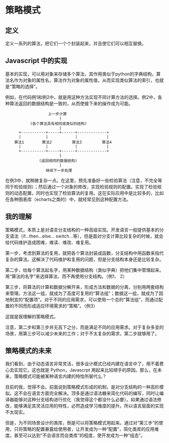 # 策略模式

## 定义

定义一系列的算法，把它们一个个封装起来，并且使它们可以相互替换。

## Javascript 中的实现

基本的实现，可以用对象来存储多个算法，其作用类似于python的字典结构，算法名作为对象的属性名，算法作为对象的属性值，从而实现类似算法的索引，也就是“策略的选择”。

例如，在代码例1和例2中，就是用这种方法实现不同计算方法的选择。例2中，各种算法返回的数据结构是一致的，从而使接下来的操作成为可能。

```
                   上一步计算
                        |
           (各个算法具有相同或类似的结构)
                        |
      +-----------+-----+------+-------------+
      |           |            |             |
    算法1        算法2         算法3         算法4
      |           |            |             |
      +-----------+-----+------+-------------+
                        |
               (返回相同的数据结构)
                        |
                  继续下一步处理
```

在例3中，就稍微复杂一点。在这里，预先准备好一些检验算法（注意，不完全等同于检验规则）；然后通过一个对象的修改，实现检验规则的配置。实现了检验规则的动态配置，同时也实现了检验算法的复用。这在实际应用中是比较多的，比如在各种图表库（echarts之类的）中，就经常见到这种配置方法。


## 我的理解

策略模式，本质上是对语言分支结构的一种高级实现。开发语言一般提供基本的分支语法（if...then...else...  switch...等），但是面对分支计算比较复杂的时候，就会给代码维护造成困难，难读、难改、难复用。

第一步，考虑到算法的复用，就把各个算法封装成函数，分支结构中用函数来指代复杂的算法。这解决了代码维护和复用的问题，但是分支结构本身还是比较复杂。

第二步，给每个算法起名字，用某种数据结构（类似字典）把他们集中管理起来。用“算法的名字”来选择算法，而不再使用分支结构。（例1、 2）

第三步，将算法的计算和数据分解开来，形成方法和数据的分离，分别用两套结构来管理。方法这一组，就成为了高度可复用的“算法组”；数据这一组，就成为了因地制宜的“配置项”。对于不同的应用需求，可以使用一个总的“算法组”，而通过配置的不同而形成适应环境需求的“策略”。（例3）

这就是我理解的策略模式。

注意，第二步和第三步并无高下之分，而是满足不同的应用需求。对于复杂多变的场景，用第三步可以减少未来的工作；对于不太复杂的需求，第二步就够用了。

## 策略模式的未来

我们看到，由于动态语言非常灵活，很多设计模式已经内建在语言中了，用不着费心去实现它。这也就是 Python，Javascrpt 用起来比较顺手的原因。那么，在未来，策略模式可能被某种语言内建的特性所替代么？

目前的我，觉得不会。前面说到策略模式形成的机制，是对分支结构的一种高阶模拟。这不会在语言方面完全解决。顶多是通过语法糖来简化代码的编写，同时让编译器能够对这种分支结构进行优化（我觉得这个都没什么必要）。如果通过语法修改，能够满足其灵活应用的特性，必然造成学习难度的提升。所以语言层面的实现不太现实。

但是，为不同场景设计的类库，倒是可以将策略模式用起来。通过对“第三步”的使用，只将策略的配置暴露给使用者，让开发成为一种“配置”，简化类库的应用难度。甚至可以达到“不会语言而会类库”的程度，使开发成为一种“组态”。
